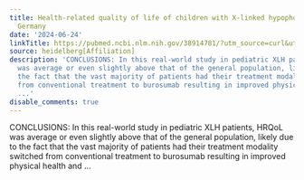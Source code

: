 ```yaml
---
title: Health-related quality of life of children with X-linked hypophosphatemia in
  Germany
date: '2024-06-24'
linkTitle: https://pubmed.ncbi.nlm.nih.gov/38914781/?utm_source=curl&utm_medium=rss&utm_campaign=pubmed-2&utm_content=1FakS-2QOkCT8HsMOQP1bCRQ4YzyumYOmxmF0moLsQ3dFB1E9V&fc=20220326224207&ff=20240625182106&v=2.18.0.post9+e462414
source: heidelberg[Affiliation]
description: 'CONCLUSIONS: In this real-world study in pediatric XLH patients, HRQoL
  was average or even slightly above that of the general population, likely due to
  the fact that the vast majority of patients had their treatment modality switched
  from conventional treatment to burosumab resulting in improved physical health and
  ...'
disable_comments: true
---
```

CONCLUSIONS: In this real-world study in pediatric XLH patients, HRQoL was average or even slightly above that of the general population, likely due to the fact that the vast majority of patients had their treatment modality switched from conventional treatment to burosumab resulting in improved physical health and ...